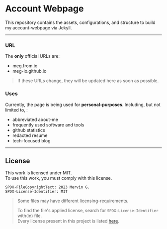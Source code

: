# Account Webpage

This repository contains the assets, configurations, and structure
to build my account-webpage via Jekyll.

___

### URL

The **only** official URLs are:

+ meg.from.io
+ meg-io.github.io

> If these URLs change, they will be updated here as soon as possible.

### Uses

Currently, the page is being used for **personal-purposes**.
Including, but not limited to, :

+ abbreviated about-me
+ frequently used software and tools
+ github statistics
+ redacted resume
+ tech-focused blog

___

## License

This work is licensed under MIT.
<br>
To use this work, you must comply with this license.

```
SPDX-FileCopyrightText: 2023 Mervin G.
SPDX-License-Identifier: MIT
```

> Some files may have different licensing-requirements.
>
> To find the file's applied license,
> search for `SPDX-License-Identifier` with(in) file.
> <br>
> Every license present in this project is listed [here](LICENSES).